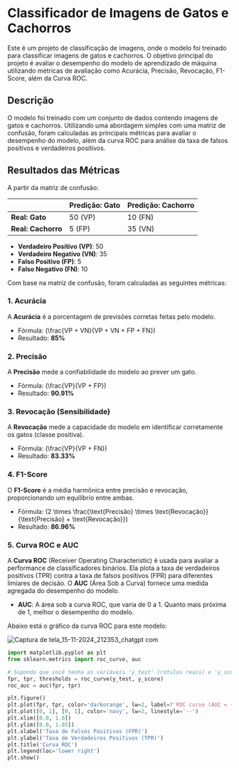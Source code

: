 # Classificador de Imagens de Gatos e Cachorros

Este é um projeto de classificação de imagens, onde o modelo foi treinado para classificar imagens de gatos e cachorros. O objetivo principal do projeto é avaliar o desempenho do modelo de aprendizado de máquina utilizando métricas de avaliação como Acurácia, Precisão, Revocação, F1-Score, além da Curva ROC.

## Descrição

O modelo foi treinado com um conjunto de dados contendo imagens de gatos e cachorros. Utilizando uma abordagem simples com uma matriz de confusão, foram calculadas as principais métricas para avaliar o desempenho do modelo, além da curva ROC para análise da taxa de falsos positivos e verdadeiros positivos.

## Resultados das Métricas

A partir da matriz de confusão:

|                          | Predição: Gato | Predição: Cachorro |
|--------------------------|-----------------|---------------------|
| **Real: Gato**            | 50 (VP)         | 10 (FN)             |
| **Real: Cachorro**        | 5 (FP)          | 35 (VN)             |

- **Verdadeiro Positivo (VP)**: 50
- **Verdadeiro Negativo (VN)**: 35
- **Falso Positivo (FP)**: 5
- **Falso Negativo (FN)**: 10

Com base na matriz de confusão, foram calculadas as seguintes métricas:

### 1. Acurácia
A **Acurácia** é a porcentagem de previsões corretas feitas pelo modelo.

- Fórmula: \(\frac{VP + VN}{VP + VN + FP + FN}\)
- Resultado: **85%**

### 2. Precisão
A **Precisão** mede a confiabilidade do modelo ao prever um gato.

- Fórmula: \(\frac{VP}{VP + FP}\)
- Resultado: **90.91%**

### 3. Revocação (Sensibilidade)
A **Revocação** mede a capacidade do modelo em identificar corretamente os gatos (classe positiva).

- Fórmula: \(\frac{VP}{VP + FN}\)
- Resultado: **83.33%**

### 4. F1-Score
O **F1-Score** é a média harmônica entre precisão e revocação, proporcionando um equilíbrio entre ambas.

- Fórmula: \(2 \times \frac{\text{Precisão} \times \text{Revocação}}{\text{Precisão} + \text{Revocação}}\)
- Resultado: **86.96%**

### 5. Curva ROC e AUC

A **Curva ROC** (Receiver Operating Characteristic) é usada para avaliar a performance de classificadores binários. Ela plota a taxa de verdadeiros positivos (TPR) contra a taxa de falsos positivos (FPR) para diferentes limiares de decisão. O **AUC** (Área Sob a Curva) fornece uma medida agregada do desempenho do modelo.

- **AUC**: A área sob a curva ROC, que varia de 0 a 1. Quanto mais próxima de 1, melhor o desempenho do modelo.

Abaixo está o gráfico da curva ROC para este modelo:


![Captura de tela_15-11-2024_212353_chatgpt com](https://github.com/user-attachments/assets/a85292ce-121d-45b0-8e0d-019977cf812e)



```python
import matplotlib.pyplot as plt
from sklearn.metrics import roc_curve, auc

# Supondo que você tenha as variáveis 'y_test' (rótulos reais) e 'y_score' (probabilidades preditas)
fpr, tpr, thresholds = roc_curve(y_test, y_score)
roc_auc = auc(fpr, tpr)

plt.figure()
plt.plot(fpr, tpr, color='darkorange', lw=2, label=f'ROC curve (AUC = {roc_auc:.2f})')
plt.plot([0, 1], [0, 1], color='navy', lw=2, linestyle='--')
plt.xlim([0.0, 1.0])
plt.ylim([0.0, 1.05])
plt.xlabel('Taxa de Falsos Positivos (FPR)')
plt.ylabel('Taxa de Verdadeiros Positivos (TPR)')
plt.title('Curva ROC')
plt.legend(loc='lower right')
plt.show()

 
